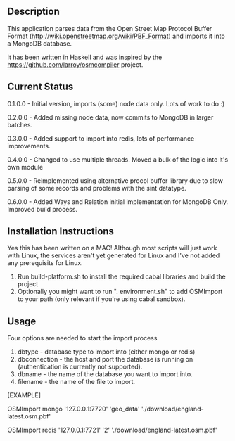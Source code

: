 Description
-----------

This application parses data from the Open Street Map Protocol Buffer Format (http://wiki.openstreetmap.org/wiki/PBF_Format) and imports it into a MongoDB database.

It has been written in Haskell and was inspired by the https://github.com/larroy/osmcompiler project.

Current Status
--------------

0.1.0.0 - Initial version, imports (some) node data only. Lots of work to do :)

0.2.0.0 - Added missing node data, now commits to MongoDB in larger batches.

0.3.0.0 - Added support to import into redis, lots of performance improvements.

0.4.0.0 - Changed to use multiple threads. Moved a bulk of the logic into it's own module

0.5.0.0 - Reimplemented using alternative procol buffer library due to slow parsing of some records and problems with the sint datatype.

0.6.0.0 - Added Ways and Relation initial implementation for MongoDB Only. Improved build process.

Installation Instructions
-------------------------

Yes this has been written on a MAC! Although most scripts will just work with Linux, the services aren't yet generated for Linux and I've not added any prerequisits for Linux.

1. Run build-platform.sh to install the required cabal libraries and build the project
2. Optionally you might want to run ". environment.sh" to add OSMImport to your path (only relevant if you're using cabal sandbox).

Usage
-----

Four options are needed to start the import process

1. dbtype - database type to import into (either mongo or redis)
1. dbconnection - the host and port the database is running on (authentication is currently not supported).
2. dbname - the name of the database you want to import into.
3. filename - the name of the file to import.


[EXAMPLE]

OSMImport mongo '127.0.0.1:7720' 'geo_data' './download/england-latest.osm.pbf'

OSMImport redis '127.0.0.1:7721' '2' './download/england-latest.osm.pbf'

